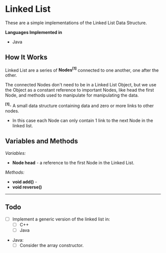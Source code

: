 # Linked List

These are a simple implementations of the Linked List Data Structure.

__Languages Implemented in__

- Java

## How It Works

Linked List are a series of **Nodes<sup>[1]</sup>** connected to one another, one after the other.

The connected Nodes don't need to be in a Linked List Object, but we use the Object as a constant reference to important Nodes, like head the first Node, and methods used to manipulate for manipulating the data.

**<sup>[1]</sup>**- A small data structure containing data and zero or more links to other nodes.

- In this case each Node can only contain 1 link to the next Node in the linked list.

## Variables and Methods

*Variables:*

- **Node head** - a reference to the first Node in the Linked List.

*Methods:*

- **void add()** -
- **void reverse()**

---

## Todo

- [ ] Implement a generic version of the linked list in:
  - [ ] C++
  - [ ] Java
- Java:
  - [ ] Consider the array constructor.
